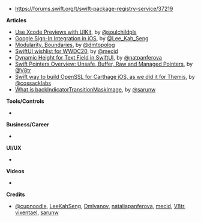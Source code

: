 - https://forums.swift.org/t/swift-package-registry-service/37219

**Articles**

* [Use Xcode Previews with UIKit](https://fluffy.es/xcode-previews-uikit/), by [@soulchildpls](https://twitter.com/soulchildpls)
* [Google Sign-In Integration in iOS](https://swiftsenpai.com/development/google-sign-in-integration/), by [@Lee_Kah_Seng](https://twitter.com/Lee_Kah_Seng)
* [Modularity. Boundaries](https://dmtopolog.com/modularity-1-boundaries/), by [@dmtopolog](https://twitter.com/dmtopolog)
* [SwiftUI wishlist for WWDC20](https://swiftwithmajid.com/2020/06/10/swiftui-wishlist-for-wwdc20/), by [@mecid](https://twitter.com/mecid)
* [Dynamic Height for Text Field in SwiftUI](https://lostmoa.com/blog/DynamicHeightForTextFieldInSwiftUI/), by [@natpanferova](https://twitter.com/natpanferova)
* [Swift Pointers Overview: Unsafe, Buffer, Raw and Managed Pointers](https://www.vadimbulavin.com/swift-pointers-overview-unsafe-buffer-raw-and-managed-pointers/), by [@V8tr](https://twitter.com/V8tr)
* [Swift way to build OpenSSL for Carthage iOS, as we did it for Themis](https://www.cossacklabs.com/blog/openssl-for-carthage-for-themis), by [@cossacklabs](https://twitter.com/cossacklabs)
* [What is backIndicatorTransitionMaskImage](https://sarunw.com/posts/what-is-backindicatortransitionmaskimage/), by [@sarunw](https://twitter.com/sarunw)

**Tools/Controls**

*

**Business/Career**

*

**UI/UX**

*

**Videos**

*

**Credits**

* [@cupnoodle](https://github.com/cupnoodle), [LeeKahSeng](https://github.com/LeeKahSeng), [DmIvanov](https://github.com/DmIvanov), [nataliapanferova](https://github.com/nataliapanferova), [mecid](https://github.com/mecid), [V8tr](https://github.com/V8tr), [vixentael](https://github.com/vixentael), [sarunw](https://github.com/sarunw)
